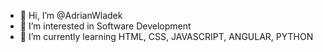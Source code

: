 - 👋 Hi, I’m @AdrianWladek
- 👀 I’m interested in Software Development
- 🌱 I’m currently learning HTML, CSS, JAVASCRIPT, ANGULAR, PYTHON
<!---
AdrianWladek/AdrianWladek is a ✨ special ✨ repository because its `README.md` (this file) appears on your GitHub profile.
You can click the Preview link to take a look at your changes.
--->
